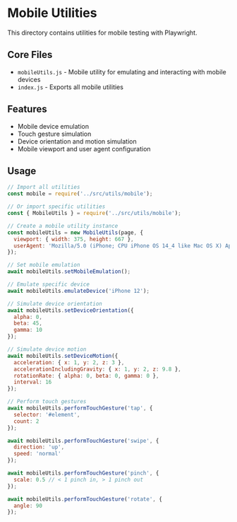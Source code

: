 # Mobile Utilities

This directory contains utilities for mobile testing with Playwright.

## Core Files

- `mobileUtils.js` - Mobile utility for emulating and interacting with mobile devices
- `index.js` - Exports all mobile utilities

## Features

- Mobile device emulation
- Touch gesture simulation
- Device orientation and motion simulation
- Mobile viewport and user agent configuration

## Usage

```javascript
// Import all utilities
const mobile = require('../src/utils/mobile');

// Or import specific utilities
const { MobileUtils } = require('../src/utils/mobile');

// Create a mobile utility instance
const mobileUtils = new MobileUtils(page, {
  viewport: { width: 375, height: 667 },
  userAgent: 'Mozilla/5.0 (iPhone; CPU iPhone OS 14_4 like Mac OS X) AppleWebKit/605.1.15 (KHTML, like Gecko) Version/14.0.3 Mobile/15E148 Safari/604.1'
});

// Set mobile emulation
await mobileUtils.setMobileEmulation();

// Emulate specific device
await mobileUtils.emulateDevice('iPhone 12');

// Simulate device orientation
await mobileUtils.setDeviceOrientation({
  alpha: 0,
  beta: 45,
  gamma: 10
});

// Simulate device motion
await mobileUtils.setDeviceMotion({
  acceleration: { x: 1, y: 2, z: 3 },
  accelerationIncludingGravity: { x: 1, y: 2, z: 9.8 },
  rotationRate: { alpha: 0, beta: 0, gamma: 0 },
  interval: 16
});

// Perform touch gestures
await mobileUtils.performTouchGesture('tap', {
  selector: '#element',
  count: 2
});

await mobileUtils.performTouchGesture('swipe', {
  direction: 'up',
  speed: 'normal'
});

await mobileUtils.performTouchGesture('pinch', {
  scale: 0.5 // < 1 pinch in, > 1 pinch out
});

await mobileUtils.performTouchGesture('rotate', {
  angle: 90
});
```